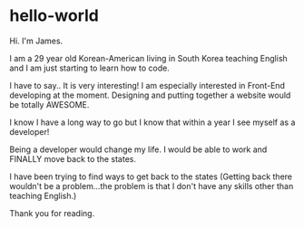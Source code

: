 # hello-world

Hi. I'm James.


I am a 29 year old Korean-American living in South Korea teaching English and I am just starting to learn how to code.

I have to say.. It is very interesting! I am especially interested in Front-End developing at the moment. Designing and putting together a website would be totally AWESOME.

I know I have a long way to go but I know that within a year I see myself as a developer!

Being a developer would change my life. I would be able to work and FINALLY move back to the states. 

I have been trying to find ways to get back to the states (Getting back there wouldn't be a problem...the problem is that I don't have any skills other than teaching English.)


Thank you for reading.
